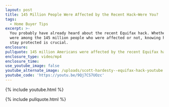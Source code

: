 ```yaml
---
layout: post
title: 145 Million People Were Affected by the Recent Hack—Were You?
tags:
  - Home Buyer Tips
excerpt: >-
  You probably have already heard about the recent Equifax hack. Whether you
  were among the 145 million people who were affected or not, knowing how to
  stay protected is crucial.
enclosure:
pullquote: 145 million Americans were affected by the recent Equifax hack.
enclosure_type: video/mp4
enclosure_time:
use_youtube_image: false
youtube_alternate_image: /uploads/scott-hardesty--equifax-hack-youtube.jpg
youtube_code: 'https://youtu.be/9Qj7CS7UOzc'
---
```



{% include youtube.html %}

{% include pullquote.html %}